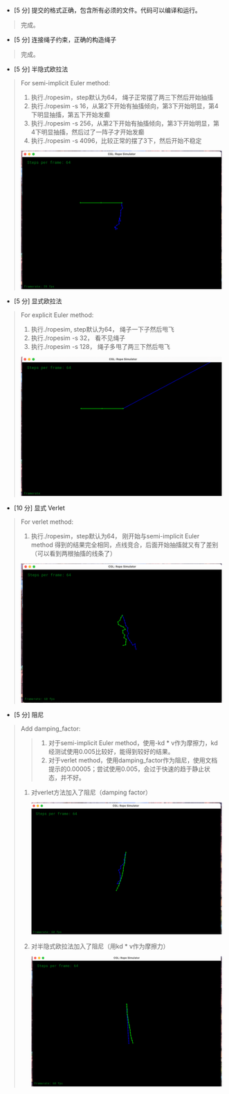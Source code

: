 * [5 分] 提交的格式正确，包含所有必须的文件。代码可以编译和运行。 

>完成。

* [5 分] 连接绳子约束，正确的构造绳子 

> 完成。

* [5 分] 半隐式欧拉法 

> For semi-implicit Euler method:
>
> 1. 执行./ropesim，step默认为64， 绳子正常摆了两三下然后开始抽搐
> 2. 执行./ropesim -s 16，从第2下开始有抽搐倾向，第3下开始明显，第4下明显抽搐，第五下开始发癫
> 3. 执行./ropesim -s 256，从第2下开始有抽搐倾向，第3下开始明显，第4下明显抽搐，然后过了一阵子才开始发癫
> 4. 执行./ropesim -s 4096，比较正常的摆了3下，然后开始不稳定
>
> ![semi-implicit Euler](./images/semi-implicit-euler.png)

* [5 分] 显式欧拉法 

> For explicit Euler method:
>
> 1. 执行./ropesim, step默认为64， 绳子一下子然后甩飞
> 2. 执行./ropesim -s 32， 看不见绳子
> 3. 执行./ropesim -s 128， 绳子多甩了两三下然后甩飞
>
> ![explicit-euler](./images/explicit-euler.png)

* [10 分] 显式 Verlet 

> For verlet method:
>
> 1. 执行./ropesim，step默认为64， 刚开始与semi-implicit Euler method 得到的结果完全相同，点线竞合，后面开始抽搐就又有了差别（可以看到两根抽搐的线条了）
>
> ![verlet](./images/verlet.png)

* [5 分] 阻尼

> Add damping_factor:
>
> > 1. 对于semi-implicit Euler method，使用-kd * v作为摩擦力，kd经测试使用0.005比较好，能得到较好的结果。
> > 2. 对于verlet method，使用damping_factor作为阻尼，使用文档提示的0.00005；尝试使用0.005，会过于快速的趋于静止状态，并不好。
>
> 1. 对verlet方法加入了阻尼（damping factor）
>
>     ![damping factor](./images/damping_factor.png)
>
> 2. 对半隐式欧拉法加入了阻尼（用kd * v作为摩擦力）
>
>     ![kd and damping](./images/kd_and_damping.png)







